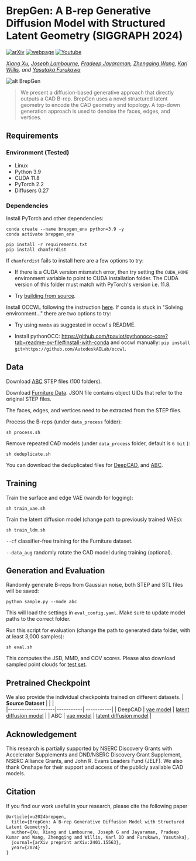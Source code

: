 # BrepGen: A B-rep Generative Diffusion Model with Structured Latent Geometry (SIGGRAPH 2024)

[![arXiv](https://img.shields.io/badge/📃-arXiv%20-red.svg)](https://arxiv.org/abs/2401.15563)
[![webpage](https://img.shields.io/badge/🌐-Website%20-blue.svg)](https://brepgen.github.io) 
[![Youtube](https://img.shields.io/badge/📽️-Video%20-orchid.svg)](https://www.youtube.com/xxx)

*[Xiang Xu](https://samxuxiang.github.io/), [Joseph Lambourne](https://www.research.autodesk.com/people/joseph-george-lambourne/),
[Pradeep Jayaraman](https://www.research.autodesk.com/people/pradeep-kumar-jayaraman/), [Zhengqing Wang](https://www.linkedin.com/in/zhengqing-wang-485854241/?originalSubdomain=ca), [Karl Willis](https://www.karlddwillis.com/), and [Yasutaka Furukawa](https://yasu-furukawa.github.io/)*

![alt BrepGen](resources/teaser.jpg)

> We present a diffusion-based generative approach that directly outputs a CAD B-rep. BrepGen uses a novel structured latent geometry to encode the CAD geometry and topology. A top-down generation approach is used to denoise the faces, edges, and vertices. 


## Requirements

### Environment (Tested)
- Linux
- Python 3.9
- CUDA 11.8 
- PyTorch 2.2 
- Diffusers 0.27


### Dependencies

Install PyTorch and other dependencies:
```
conda create --name brepgen_env python=3.9 -y
conda activate brepgen_env

pip install -r requirements.txt
pip install chamferdist
```

If `chamferdist` fails to install here are a few options to try:

- If there is a CUDA version mismatch error, then try setting the `CUDA_HOME` environment variable to point to CUDA installation folder. The CUDA version of this folder must match with PyTorch's version i.e. 11.8.

- Try [building from source](https://github.com/krrish94/chamferdist?tab=readme-ov-file#building-from-source).

Install OCCWL following the instruction [here](https://github.com/AutodeskAILab/occwl).
If conda is stuck in "Solving environment..." there are two options to try:

- Try using `mamba` as suggested in occwl's README.

- Install pythonOCC: https://github.com/tpaviot/pythonocc-core?tab=readme-ov-file#install-with-conda and occwl manually: `pip install git+https://github.com/AutodeskAILab/occwl`.

## Data
Download [ABC](https://archive.nyu.edu/handle/2451/43778) STEP files (100 folders). 

Download [Furniture Data](https://drive.google.com/drive/folders/1WpV_rgJDXEkBoWaQsqEoO9Ir8CABI8oP?usp=sharing). JSON file contains object UIDs that refer to the original STEP files. 

The faces, edges, and vertices need to be extracted from the STEP files.  

Process the B-reps (under ```data_process``` folder):

    sh process.sh


Remove repeated CAD models (under ```data_process``` folder, default is ```6 bit``` ):

    sh deduplicate.sh

You can download the deduplicated files for [DeepCAD](https://drive.google.com/drive/folders/1N_60VCZKYgPviQgP8lwCOVXrzu9Midfe?usp=drive_link), and [ABC](https://drive.google.com/drive/folders/1bA90Rz5EcwaUhUrgFbSIpgdJ0aeDjy3v?usp=drive_link).



## Training 
Train the surface and edge VAE (wandb for logging):

    sh train_vae.sh

Train the latent diffusion model (change path to previously trained VAEs):

    sh train_ldm.sh

```--cf``` classifier-free training for the Furniture dataset. 

```--data_aug``` randomly rotate the CAD model during training (optional).




## Generation and Evaluation
Randomly generate B-reps from Gaussian noise, both STEP and STL files will be saved:

    python sample.py --mode abc

This will load  the settings in ```eval_config.yaml```. Make sure to update model paths to the correct folder. 

Run this script for evaluation (change the path to generated data folder, with at least 3,000 samples):

    sh eval.sh
    
This computes the JSD, MMD, and COV scores. Please also download sampled point clouds for [test set](https://drive.google.com/drive/folders/1kqxSDkS2gUN9_qpuWotFDhl4t7czbfOc?usp=sharing). 


## Pretrained Checkpoint
We also provide the individual checkpoints trained on different datasets. 
| **Source Dataset** |  |   |                                                 
|--------------------|-----------| -----------|
| DeepCAD | [vae model](https://drive.google.com/drive/folders/1UZYqJ2EmTjzeTcNr_NL3bPpU4WrufvQa?usp=drive_link) |   [latent diffusion model](https://drive.google.com/drive/folders/1jonuCzoTBFOKKlnaoGlbmhT6YlnH0lma?usp=drive_link) |
| ABC | [vae model](https://drive.google.com/drive/folders/18Ib9L0kpFf4ylZIRTCYFhXZB_GVIUm53?usp=drive_link) |   [latent diffusion model](https://drive.google.com/drive/folders/1hv7ZUcU-L3J0LiONK60-TEh7sAN0zfve?usp=drive_link) |


## Acknowledgement
This research is partially supported by NSERC Discovery Grants with Accelerator Supplements and DND/NSERC Discovery Grant
Supplement, NSERC Alliance Grants, and John R. Evans Leaders Fund (JELF). We also thank Onshape for their support and access of
the publicly available CAD models.


## Citation
If you find our work useful in your research, please cite the following paper
```
@article{xu2024brepgen,
  title={BrepGen: A B-rep Generative Diffusion Model with Structured Latent Geometry},
  author={Xu, Xiang and Lambourne, Joseph G and Jayaraman, Pradeep Kumar and Wang, Zhengqing and Willis, Karl DD and Furukawa, Yasutaka},
  journal={arXiv preprint arXiv:2401.15563},
  year={2024}
}
```
